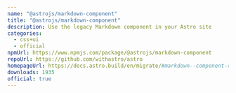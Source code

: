 ```yaml
---
name: "@astrojs/markdown-component"
title: "@astrojs/markdown-component"
description: Use the legacy Markdown component in your Astro site
categories:
  - css+ui
  - official
npmUrl: https://www.npmjs.com/package/@astrojs/markdown-component
repoUrl: https://github.com/withastro/astro
homepageUrl: https://docs.astro.build/en/migrate/#markdown--component-removed
downloads: 1935
official: true
---
```

